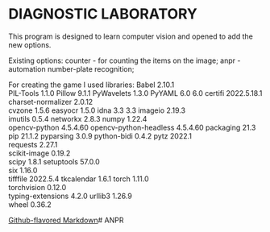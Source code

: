 # DIAGNOSTIC LABORATORY 
This program is designed to learn computer vision and opened to add the new options. 

Existing options:
counter - for counting the items on the image; 
anpr - automation number-plate recognition;

For creating the game I used libraries: 
Babel	2.10.1	
PIL-Tools	1.1.0
Pillow	9.1.1
PyWavelets	1.3.0
PyYAML	6.0	6.0
certifi	2022.5.18.1
charset-normalizer	2.0.12	
cvzone	1.5.6
easyocr	1.5.0
idna	3.3	3.3
imageio	2.19.3	
imutils	0.5.4
networkx	2.8.3
numpy	1.22.4	
opencv-python	4.5.4.60
opencv-python-headless	4.5.4.60
packaging	21.3
pip	21.1.2
pyparsing	3.0.9
python-bidi	0.4.2
pytz	2022.1	
requests	2.27.1	
scikit-image	0.19.2	
scipy	1.8.1
setuptools	57.0.0	
six	1.16.0	
tifffile	2022.5.4
tkcalendar	1.6.1
torch	1.11.0	
torchvision	0.12.0	
typing-extensions	4.2.0
urllib3	1.26.9	
wheel	0.36.2

[Github-flavored Markdown](https://github.com/MikhailP39/diagnostic_lab.git)# ANPR
